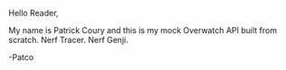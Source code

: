 Hello Reader,

My name is Patrick Coury and this is my mock Overwatch API built from scratch. Nerf Tracer. Nerf Genji.

-Patco
